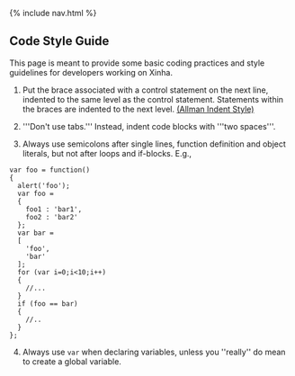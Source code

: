 {% include nav.html %}


## Code Style Guide

This page is meant to provide some basic coding practices and style guidelines for developers working on Xinha.

1. Put the brace associated with a control statement on the next line, indented to the same level as the control statement. Statements within the braces are indented to the next level. [(Allman Indent Style)](http://en.wikipedia.org/wiki/Indent_style#Allman_style_.28bsd_in_Emacs.29)

2. '''Don't use tabs.''' Instead, indent code blocks with '''two spaces'''.

3. Always use semicolons after single lines, function definition and object literals, but not after loops and if-blocks. E.g., 

```
var foo = function() 
{
  alert('foo');  
  var foo = 
  {
    foo1 : 'bar1',
    foo2 : 'bar2'
  };
  var bar = 
  [
    'foo',
    'bar'
  ];
  for (var i=0;i<10;i++)
  {
    //...
  }
  if (foo == bar)
  {
    //..
  }
};
```


4. Always use `var` when declaring variables, unless you ''really'' do mean to create a global variable.
